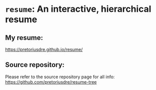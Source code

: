 # `resume`: An interactive, hierarchical resume

## My resume:
https://pretoriusdre.github.io/resume/


## Source repository:
Please refer to the source repository page for all info:
https://github.com/pretoriusdre/resume-tree
